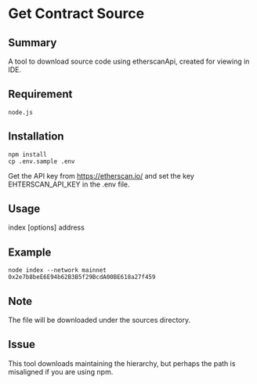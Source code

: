 # Get Contract Source

## Summary

A tool to download source code using etherscanApi, created for viewing in IDE.

## Requirement

```
node.js
```
## Installation

```
npm install
cp .env.sample .env
```

Get the API key from https://etherscan.io/ and set the key EHTERSCAN_API_KEY in the .env file.

## Usage

index [options] address

## Example

```
node index --network mainnet 0x2e7b8beE6E94b62B3B5f29BcdA00BE618a27f459 
```

## Note

The file will be downloaded under the sources directory.

## Issue

This tool downloads maintaining the hierarchy, but perhaps the path is misaligned if you are using npm.
